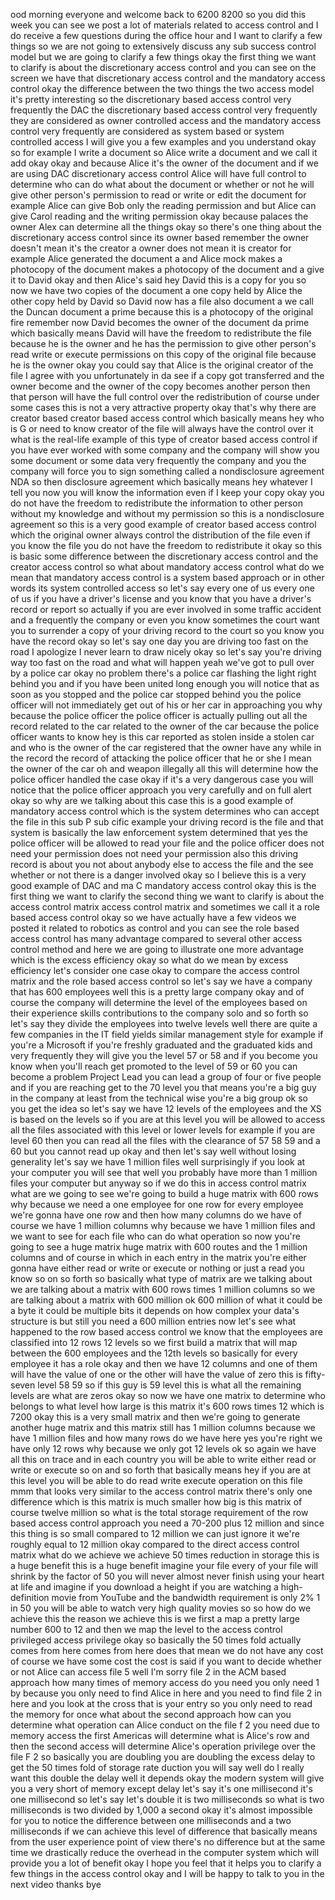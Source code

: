 ood morning everyone and welcome back to 6200 8200 so you did this week you can see we post a lot of materials related to access control and I do receive a few questions during the office hour and I want to clarify a few things so we are not going to extensively discuss any sub success control model but we are going to clarify a few things okay the first thing we want to clarify is about the discretionary access control and you can see on the screen we have that discretionary access control and the mandatory access control okay the difference between the two things the two access model it's pretty interesting so the discretionary based access control very frequently the DAC the discretionary based access control very frequently they are considered as owner controlled access and the mandatory access control very frequently are considered as system based or system controlled access I will give you a few examples and you understand okay so for example I write a document so Alice write a document and we call it add okay okay and because Alice it's the owner of the document and if we are using DAC discretionary access control Alice will have full control to determine who can do what about the document or whether or not he will give other person's permission to read or write or edit the document for example Alice can give Bob only the reading permission and but Alice can give Carol reading and the writing permission okay because palaces the owner Alex can determine all the things okay so there's one thing about the discretionary access control since its owner based remember the owner doesn't mean it's the creator a owner does not mean it is creator for example Alice generated the document a and Alice mock makes a photocopy of the document makes a photocopy of the document and a give it to David okay and then Alice's said hey David this is a copy for you so now we have two copies of the document a one copy held by Alice the other copy held by David so David now has a file also document a we call the Duncan document a prime because this is a photocopy of the original fire remember now David becomes the owner of the document da prime which basically means David will have the freedom to redistribute the file because he is the owner and he has the permission to give other person's read write or execute permissions on this copy of the original file because he is the owner okay you could say that Alice is the original creator of the file I agree with you unfortunately in da see if a copy got transferred and the owner become and the owner of the copy becomes another person then that person will have the full control over the redistribution of course under some cases this is not a very attractive property okay that's why there are creator based creator based access control which basically means hey who is G or need to know creator of the file will always have the control over it what is the real-life example of this type of creator based access control if you have ever worked with some company and the company will show you some document or some data very frequently the company and you the company will force you to sign something called a nondisclosure agreement NDA so then disclosure agreement which basically means hey whatever I tell you now you will know the information even if I keep your copy okay you do not have the freedom to redistribute the information to other person without my knowledge and without my permission so this is a nondisclosure agreement so this is a very good example of creator based access control which the original owner always control the distribution of the file even if you know the file you do not have the freedom to redistribute it okay so this is basic some difference between the discretionary access control and the creator access control so what about mandatory access control what do we mean that mandatory access control is a system based approach or in other words its system controlled access so let's say every one of us every one of us if you have a driver's license and you know that you have a driver's record or report so actually if you are ever involved in some traffic accident and a frequently the company or even you know sometimes the court want you to surrender a copy of your driving record to the court so you know you have the record okay so let's say one day you are driving too fast on the road I apologize I never learn to draw nicely okay so let's say you're driving way too fast on the road and what will happen yeah we've got to pull over by a police car okay no problem there's a police car flashing the light right behind you and if you have been united long enough you will notice that as soon as you stopped and the police car stopped behind you the police officer will not immediately get out of his or her car in approaching you why because the police officer the police officer is actually pulling out all the record related to the car related to the owner of the car because the police officer wants to know hey is this car reported as stolen inside a stolen car and who is the owner of the car registered that the owner have any while in the record the record of attacking the police officer that he or she I mean the owner of the car oh and weapon illegally all this will determine how the police officer handled the case okay if it's a very dangerous case you will notice that the police officer approach you very carefully and on full alert okay so why are we talking about this case this is a good example of mandatory access control which is the system determines who can accept the file in this sub P sub cific example your driving record is the file and that system is basically the law enforcement system determined that yes the police officer will be allowed to read your file and the police officer does not need your permission does not need your permission also this driving record is about you not about anybody else to access the file and the see whether or not there is a danger involved okay so I believe this is a very good example of DAC and ma C mandatory access control okay this is the first thing we want to clarify the second thing we want to clarify is about the access control matrix access control matrix and sometimes we call it a role based access control okay so we have actually have a few videos we posted it related to robotics as control and you can see the role based access control has many advantage compared to several other access control method and here we are going to illustrate one more advantage which is the excess efficiency okay so what do we mean by excess efficiency let's consider one case okay to compare the access control matrix and the role based access control so let's say we have a company that has 600 employees well this is a pretty large company okay and of course the company will determine the level of the employees based on their experience skills contributions to the company solo and so forth so let's say they divide the employees into twelve levels well there are quite a few companies in the IT field yields similar management style for example if you're a Microsoft if you're freshly graduated and the graduated kids and very frequently they will give you the level 57 or 58 and if you become you know when you'll reach get promoted to the level of 59 or 60 you can become a problem Project Lead you can lead a group of four or five people and if you are reaching get to the 70 level you that means you're a big guy in the company at least from the technical wise you're a big group ok so you get the idea so let's say we have 12 levels of the employees and the XS is based on the levels so if you are at this level you will be allowed to access all the files associated with this level or lower levels for example if you are level 60 then you can read all the files with the clearance of 57 58 59 and a 60 but you cannot read up okay and then let's say well without losing generality let's say we have 1 million files well surprisingly if you look at your computer you will see that well you probably have more than 1 million files your computer but anyway so if we do this in access control matrix what are we going to see we're going to build a huge matrix with 600 rows why because we need a one employee for one row for every employee we're gonna have one row and then how many columns do we have of course we have 1 million columns why because we have 1 million files and we want to see for each file who can do what operation so now you're going to see a huge matrix huge matrix with 600 routes and the 1 million columns and of course in which in each entry in the matrix you're either gonna have either read or write or execute or nothing or just a read you know so on so forth so basically what type of matrix are we talking about we are talking about a matrix with 600 rows times 1 million columns so we are talking about a matrix with 600 million ok 600 million of what it could be a byte it could be multiple bits it depends on how complex your data's structure is but still you need a 600 million entries now let's see what happened to the row based access control we know that the employees are classified into 12 rows 12 levels so we first build a matrix that will map between the 600 employees and the 12th levels so basically for every employee it has a role okay and then we have 12 columns and one of them will have the value of one or the other will have the value of zero this is fifty-seven level 58 59 so if this guy is 59 level this is what all the remaining levels are what are zeros okay so now we have one matrix to determine who belongs to what level how large is this matrix it's 600 rows times 12 which is 7200 okay this is a very small matrix and then we're going to generate another huge matrix and this matrix still has 1 million columns because we have 1 million files and how many rows do we have here yes you're right we have only 12 rows why because we only got 12 levels ok so again we have all this on trace and in each country you will be able to write either read or write or execute so on and so forth that basically means hey if you are at this level you will be able to do read write execute operation on this file mmm that looks very similar to the access control matrix there's only one difference which is this matrix is much smaller how big is this matrix of course twelve million so what is the total storage requirement of the row based access control approach you need a 70-200 plus 12 million and since this thing is so small compared to 12 million we can just ignore it we're roughly equal to 12 million okay compared to the direct access control matrix what do we achieve we achieve 50 times reduction in storage this is a huge benefit this is a huge benefit imagine your file every of your file will shrink by the factor of 50 you will never almost never finish using your heart at life and imagine if you download a height if you are watching a high-definition movie from YouTube and the bandwidth requirement is only 2% 1 in 50 you will be able to watch very high quality movies so so how do we achieve this the reason we achieve this is we first a map a pretty large number 600 to 12 and then we map the level to the access control privileged access privilege okay so basically the 50 times fold actually comes from here comes from here does that mean we do not have any cost of course we have some cost the cost is said if you want to decide whether or not Alice can access file 5 well I'm sorry file 2 in the ACM based approach how many times of memory access do you need you only need 1 by because you only need to find Alice in here and you need to find file 2 in here and you look at the cross that is your entry so you only need to read the memory for once what about the second approach how can you determine what operation can Alice conduct on the file f 2 you need due to memory access the first Americas will determine what is Alice's row and then the second access will determine Alice's operation privilege over the file F 2 so basically you are doubling you are doubling the excess delay to get the 50 times fold of storage rate duction you will say well do I really want this double the delay well it depends okay the modern system will give you a very short of memory except delay let's say it's one millisecond it's one millisecond so let's say let's double it is two milliseconds so what is two milliseconds is two divided by 1,000 a second okay it's almost impossible for you to notice the difference between one milliseconds and a two milliseconds if we can achieve this level of difference that basically means from the user experience point of view there's no difference but at the same time we drastically reduce the overhead in the computer system which will provide you a lot of benefit okay I hope you feel that it helps you to clarify a few things in the access control okay and I will be happy to talk to you in the next video thanks bye  

